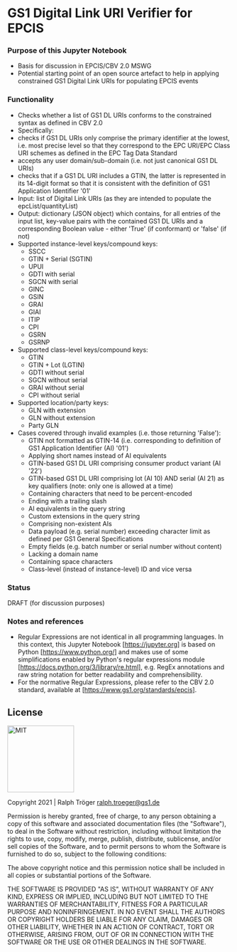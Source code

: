 # GS1 Digital Link URI Verifier for EPCIS

### Purpose of this Jupyter Notebook
* Basis for discussion in EPCIS/CBV 2.0 MSWG
* Potential starting point of an open source artefact to help in applying constrained GS1 Digital Link URIs for populating EPCIS events 

### Functionality
* Checks whether a list of GS1 DL URIs conforms to the constrained syntax as defined in CBV 2.0
* Specifically:
 * checks if GS1 DL URIs only comprise the primary identifier at the lowest, i.e. most precise level so that they correspond to the EPC URI/EPC Class URI schemes as defined in the EPC Tag Data Standard
 * accepts any user domain/sub-domain (i.e. not just canonical GS1 DL URIs)
 * checks that if a GS1 DL URI includes a GTIN, the latter is represented in its 14-digit format so that it is consistent with the definition of GS1 Application Identifier '01' 
* Input: list of Digital Link URIs (as they are intended to populate the epcList/quantityList)
* Output: dictionary (JSON object) which contains, for all entries of the input list, key-value pairs with the contained GS1 DL URIs and a corresponding Boolean value - either 'True' (if conformant) or 'false' (if not)
* Supported instance-level keys/compound keys: 
  * SSCC 
  * GTIN + Serial (SGTIN)
  * UPUI
  * GDTI with serial
  * SGCN with serial
  * GINC
  * GSIN 
  * GRAI
  * GIAI
  * ITIP
  * CPI
  * GSRN
  * GSRNP
* Supported class-level keys/compound keys: 
  * GTIN
  * GTIN + Lot (LGTIN)
  * GDTI without serial
  * SGCN without serial
  * GRAI without serial 
  * CPI without serial
* Supported location/party keys:
  * GLN with extension
  * GLN without extension
  * Party GLN
* Cases covered through invalid examples (i.e. those returning 'False'):
  * GTIN not formatted as GTIN-14 (i.e. corresponding to definition of GS1 Application Identifier (AI) '01')
  * Applying short names instead of AI equivalents
  * GTIN-based GS1 DL URI comprising consumer product variant (AI '22') 
  * GTIN-based GS1 DL URI comprising lot (AI 10) AND serial (AI 21) as key qualifiers (note: only one is allowed at a time)
  * Containing characters that need to be percent-encoded 
  * Ending with a trailing slash 
  * AI equivalents in the query string
  * Custom extensions in the query string
  * Comprising non-existent AIs
  * Data payload (e.g. serial number) exceeding character limit as defined per GS1 General Specifications
  * Empty fields (e.g. batch number or serial number without content)
  * Lacking a domain name
  * Containing space characters
  * Class-level (instead of instance-level) ID and vice versa

### Status
DRAFT (for discussion purposes)

### Notes and references 
* Regular Expressions are not identical in all programming languages. In this context, this Jupyter Notebook [https://jupyter.org] is based on Python [https://www.python.org/] and makes use of some simplifications enabled by Python's regular expressions module [https://docs.python.org/3/library/re.html], e.g. RegEx annotations and raw string notation for better readability and comprehensibility.  
* For the normative Regular Expressions, please refer to the CBV 2.0 standard, available at [https://www.gs1.org/standards/epcis]. 

## License

<img alt="MIT" style="border-width:0" src="https://opensource.org/files/OSIApproved_1.png" width="150px;"/><br />

Copyright 2021 | Ralph Tröger <ralph.troeger@gs1.de>

Permission is hereby granted, free of charge, to any person obtaining a copy of this software and associated documentation files (the "Software"), to deal in the Software without restriction, including without limitation the rights to use, copy, modify, merge, publish, distribute, sublicense, and/or sell copies of the Software, and to permit persons to whom the Software is furnished to do so, subject to the following conditions:

The above copyright notice and this permission notice shall be included in all copies or substantial portions of the Software.

THE SOFTWARE IS PROVIDED "AS IS", WITHOUT WARRANTY OF ANY KIND, EXPRESS OR IMPLIED, INCLUDING BUT NOT LIMITED TO THE WARRANTIES OF MERCHANTABILITY, FITNESS FOR A PARTICULAR PURPOSE AND NONINFRINGEMENT. IN NO EVENT SHALL THE AUTHORS OR COPYRIGHT HOLDERS BE LIABLE FOR ANY CLAIM, DAMAGES OR OTHER LIABILITY, WHETHER IN AN ACTION OF CONTRACT, TORT OR OTHERWISE, ARISING FROM, OUT OF OR IN CONNECTION WITH THE SOFTWARE OR THE USE OR OTHER DEALINGS IN THE SOFTWARE.
